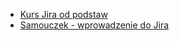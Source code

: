 - [Kurs Jira od podstaw](https://www.udemy.com/course/praktyczny-kurs-testowania-oprogramowania/)
- [Samouczek - wprowadzenie do Jira](https://www.atlassian.com/pl/software/jira/guides/getting-started/basics)
